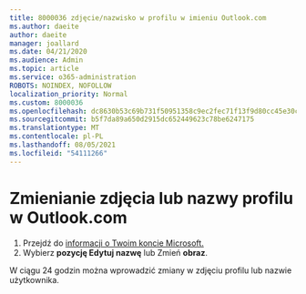 ```yaml
---
title: 8000036 zdjęcie/nazwisko w profilu w imieniu Outlook.com
ms.author: daeite
author: daeite
manager: joallard
ms.date: 04/21/2020
ms.audience: Admin
ms.topic: article
ms.service: o365-administration
ROBOTS: NOINDEX, NOFOLLOW
localization_priority: Normal
ms.custom: 8000036
ms.openlocfilehash: dc8630b53c69b731f50951358c9ec2fec71f13f9d80cc45e30c5741c2a10de56
ms.sourcegitcommit: b5f7da89a650d2915dc652449623c78be6247175
ms.translationtype: MT
ms.contentlocale: pl-PL
ms.lasthandoff: 08/05/2021
ms.locfileid: "54111266"
---
```

# <a name="change-my-profile-picture-or-name-in-outlookcom"></a>Zmienianie zdjęcia lub nazwy profilu w Outlook.com

1. Przejdź do [informacji o Twoim koncie Microsoft.](https://go.microsoft.com/fwlink/p/?linkid=860841)
1. Wybierz **pozycję Edytuj nazwę** lub Zmień **obraz**.

W ciągu 24 godzin można wprowadzić zmiany w zdjęciu profilu lub nazwie użytkownika.